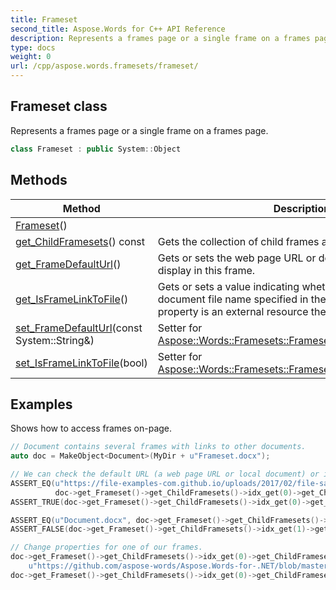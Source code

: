 ```yaml
---
title: Frameset
second_title: Aspose.Words for C++ API Reference
description: Represents a frames page or a single frame on a frames page. 
type: docs
weight: 0
url: /cpp/aspose.words.framesets/frameset/
---
```

## Frameset class


Represents a frames page or a single frame on a frames page.

```cpp
class Frameset : public System::Object
```

## Methods

| Method | Description |
| --- | --- |
| [Frameset](./frameset/)() |  |
| [get_ChildFramesets](./get_childframesets/)() const | Gets the collection of child frames and frames pages. |
| [get_FrameDefaultUrl](./get_framedefaulturl/)() | Gets or sets the web page URL or document file name to display in this frame. |
| [get_IsFrameLinkToFile](./get_isframelinktofile/)() | Gets or sets a value indicating whether the web page or document file name specified in the [FrameDefaultUrl](./get_framedefaulturl/) property is an external resource the frame is linked with. |
| [set_FrameDefaultUrl](./set_framedefaulturl/)(const System::String\&) | Setter for [Aspose::Words::Framesets::Frameset::get_FrameDefaultUrl](./get_framedefaulturl/). |
| [set_IsFrameLinkToFile](./set_isframelinktofile/)(bool) | Setter for [Aspose::Words::Framesets::Frameset::get_IsFrameLinkToFile](./get_isframelinktofile/). |

## Examples




Shows how to access frames on-page. 
```cpp
// Document contains several frames with links to other documents.
auto doc = MakeObject<Document>(MyDir + u"Frameset.docx");

// We can check the default URL (a web page URL or local document) or if the frame is an external resource.
ASSERT_EQ(u"https://file-examples-com.github.io/uploads/2017/02/file-sample_100kB.docx",
          doc->get_Frameset()->get_ChildFramesets()->idx_get(0)->get_ChildFramesets()->idx_get(0)->get_FrameDefaultUrl());
ASSERT_TRUE(doc->get_Frameset()->get_ChildFramesets()->idx_get(0)->get_ChildFramesets()->idx_get(0)->get_IsFrameLinkToFile());

ASSERT_EQ(u"Document.docx", doc->get_Frameset()->get_ChildFramesets()->idx_get(1)->get_FrameDefaultUrl());
ASSERT_FALSE(doc->get_Frameset()->get_ChildFramesets()->idx_get(1)->get_IsFrameLinkToFile());

// Change properties for one of our frames.
doc->get_Frameset()->get_ChildFramesets()->idx_get(0)->get_ChildFramesets()->idx_get(0)->set_FrameDefaultUrl(
    u"https://github.com/aspose-words/Aspose.Words-for-.NET/blob/master/Examples/Data/Absolute%20position%20tab.docx");
doc->get_Frameset()->get_ChildFramesets()->idx_get(0)->get_ChildFramesets()->idx_get(0)->set_IsFrameLinkToFile(false);
```

